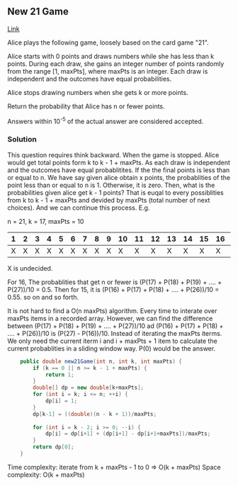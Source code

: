 ## New 21 Game

[Link](https://leetcode.com/problems/new-21-game/)

Alice plays the following game, loosely based on the card game "21".

Alice starts with 0 points and draws numbers while she has less than k points. During each draw, she gains an integer number of points randomly from the range [1, maxPts], where maxPts is an integer. Each draw is independent and the outcomes have equal probabilities.

Alice stops drawing numbers when she gets k or more points.

Return the probability that Alice has n or fewer points.

Answers within 10<sup>-5</sup> of the actual answer are considered accepted.

### Solution
This question requires think backward.
When the game is stopped. Alice would get total points form k to k - 1 + maxPts. As each draw is independent and the outcomes have equal probablitites. If the the final points is less than or equal to n. We have say given alice obtain x points, the probablities of the point less than or equal to n is 1. Otherwise, it is zero. Then, what is the probabilities given alice get k - 1 points? That is euqal to every possiblities from k to k - 1 + maxPts and devided by maxPts (total number of next choices). And we can continue this process. 
E.g.

n = 21, k = 17, maxPts = 10 

|1   |2   |3   |4   |5   |6   |7   |8   |9   |10  |11  |12  |13  |14  |15  |16  |17  |18  |19  |20  |21  |22  |23  |24  |25  |26  |27|
|----|----|----|----|----|----|----|----|----|----|----|----|----|----|----|----|----|----|----|----|----|----|----|----|----|----|----|
|X   |X   |X   |X   |X   |X   |X   |X   |X   |X   |X   |X   |X   |X   |X   |X   |1   |1   |1   |1   |1   |0   |0   |0   |0   |0   |0 |

X is undecided.

For 16, The probablities that get n or fewer is (P(17) + P(18) + P(19) + .... + P(27))/10 = 0.5.
Then for 15, it is (P(16) + P(17) + P(18) + .... + P(26))/10 = 0.55. so on and so forth.

It is not hard to find a O(n maxPts) algorithm. Every time to interate over maxPts  items in a recorded array.
However, we can find the difference between (P(17) + P(18) + P(19) + .... + P(27))/10 ad (P(16) + P(17) + P(18) + .... + P(26))/10 is (P(27) - P(16))/10. Instead of iterating the maxPts iterms. We only need the current iterm i and i + maxPts + 1 item to calculate the current probablities in a sliding window way. P(0) would be the answer.

```java
    public double new21Game(int n, int k, int maxPts) {
        if (k == 0 || n >= k - 1 + maxPts) {
            return 1;
        } 
        double[] dp = new double[k+maxPts];
        for (int i = k; i <= n; ++i) {
            dp[i] = 1;
        }
        dp[k-1] = ((double)(n - k + 1))/maxPts;
        
        for (int i = k - 2; i >= 0; --i) {
            dp[i] = dp[i+1] + (dp[i+1] - dp[i+1+maxPts])/maxPts;
        }
        return dp[0];
    }
```

Time complexity: iterate from k + maxPts - 1 to 0 => O(k + maxPts)
Space complexity: O(k + maxPts)